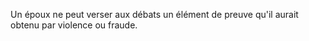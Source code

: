   
 Un époux ne peut verser aux débats un élément de preuve qu'il aurait obtenu par violence ou fraude.  

  
